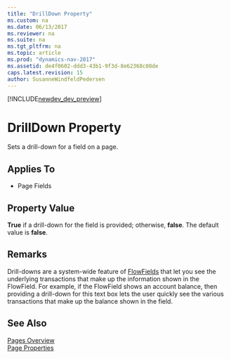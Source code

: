 ```yaml
---
title: "DrillDown Property"
ms.custom: na
ms.date: 06/13/2017
ms.reviewer: na
ms.suite: na
ms.tgt_pltfrm: na
ms.topic: article
ms.prod: "dynamics-nav-2017"
ms.assetid: de4f0602-ddd3-43b1-9f3d-8e62368c08de
caps.latest.revision: 15
author: SusanneWindfeldPedersen
---
```


[!INCLUDE[newdev_dev_preview](../includes/newdev_dev_preview.md)]

# DrillDown Property
Sets a drill-down for a field on a page.  
  
## Applies To  
  
-   Page Fields  
<!--  
> [!IMPORTANT]  
>  This property is not supported on Repeater controls on pages when it is displayed in the [!INCLUDE[nav_web](includes/nav_web_md.md)].  
-->
## Property Value  
 
 **True** if a drill-down for the field is provided; otherwise, **false**. The default value is **false**.  
  
## Remarks  
 Drill-downs are a system-wide feature of [FlowFields](../devenv-flowfields.md) that let you see the underlying transactions that make up the information shown in the FlowField. For example, if the FlowField shows an account balance, then providing a drill-down for this text box lets the user quickly see the various transactions that make up the balance shown in the field.  
  
## See Also  
 [Pages Overview](../devenv-pages-overview.md)   
 [Page Properties](devenv-page-properties.md)   
 <!-- //NAV
 [Page Properties Not Supported by Microsoft Dynamics NAV Web Client](Page-Properties-Not-Supported-by-Microsoft-Dynamics-NAV-Web-Client.md)
 -->